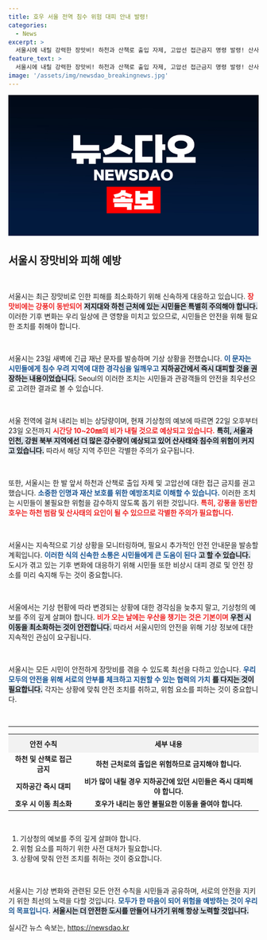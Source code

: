 ```yaml
---
title: 호우 서울 전역 침수 위험 대피 안내 발령!
categories:
  - News
excerpt: >
  서울시에 내릴 강력한 장맛비! 하천과 산책로 출입 자제, 고압선 접근금지 명령 발령! 산사태 경계단계로 상향. 안전 유의하세요!
feature_text: >
  서울시에 내릴 강력한 장맛비! 하천과 산책로 출입 자제, 고압선 접근금지 명령 발령! 산사태 경계단계로 상향. 안전 유의하세요!
image: '/assets/img/newsdao_breakingnews.jpg'
---
```


<p><img src="/assets/img/newsdao_breakingnews.jpg" alt="bookingtag 속보" /></p>

<h2 data-ke-size="size26">서울시 장맛비와 피해 예방</h2>

<p data-ke-size="size16">&nbsp;</p>

<p>서울시는 최근 장맛비로 인한 피해를 최소화하기 위해 신속하게 대응하고 있습니다. <b><span style="color: #ee2323;">장맛비에는 강풍이 동반되어</span></b> <b><span style="background-color: #21538527;">저지대와 하천 근처에 있는 시민들은 특별히 주의해야 합니다.</span></b> 이러한 기후 변화는 우리 일상에 큰 영향을 미치고 있으므로, 시민들은 안전을 위해 필요한 조치를 취해야 합니다.</p>

<p data-ke-size="size16">&nbsp;</p>

<p>서울시는 23일 새벽에 긴급 재난 문자를 발송하며 기상 상황을 전했습니다. <b><span style="color: #1a5490;">이 문자는 시민들에게 침수 우려 지역에 대한 경각심을 일깨우고</span></b> <b><span style="background-color: #21538527;">지하공간에서 즉시 대피할 것을 권장하는 내용이었습니다.</span></b> Seoul의 이러한 조치는 시민들과 관광객들의 안전을 최우선으로 고려한 결과로 볼 수 있습니다.</p>

<p data-ke-size="size16">&nbsp;</p>

<p>서울 전역에 걸쳐 내리는 비는 상당량이며, 현재 기상청의 예보에 따르면 22일 오후부터 23일 오전까지 <b><span style="color: #ee2323;">시간당 10~20㎜의 비가 내릴 것으로 예상되고 있습니다.</span></b> <b><span style="background-color: #21538527;">특히, 서울과 인천, 강원 북부 지역에선 더 많은 강수량이 예상되고 있어 산사태와 침수의 위험이 커지고 있습니다.</span></b> 따라서 해당 지역 주민은 각별한 주의가 요구됩니다.</p>

<p data-ke-size="size16">&nbsp;</p>

<p>또한, 서울시는 한 발 앞서 하천과 산책로 출입 자제 및 고압선에 대한 접근 금지를 권고했습니다. <b><span style="color: #1a5490;">소중한 인명과 재산 보호를 위한 예방조치로 이해할 수 있습니다.</span></b> 이러한 조치는 시민들이 불필요한 위험을 감수하지 않도록 돕기 위한 것입니다. <b><span style="color: #ee2323;">특히, 강풍을 동반한 호우는 하천 범람 및 산사태의 요인이 될 수 있으므로 각별한 주의가 필요합니다.</span></b></p>

<p data-ke-size="size16">&nbsp;</p>

<p>서울시는 지속적으로 기상 상황을 모니터링하며, 필요시 추가적인 안전 안내문을 발송할 계획입니다. <b><span style="color: #1a5490;">이러한 식의 신속한 소통은 시민들에게 큰 도움이 된다</span></b> <b><span style="background-color: #21538527;">고 할 수 있습니다.</span></b> 도시가 겪고 있는 기후 변화에 대응하기 위해 시민들 또한 비상시 대피 경로 및 안전 장소를 미리 숙지해 두는 것이 중요합니다.</p>

<p data-ke-size="size16">&nbsp;</p>

<p>서울에서는 기상 현황에 따라 변경되는 상황에 대한 경각심을 늦추지 말고, 기상청의 예보를 주의 깊게 살펴야 합니다. <b><span style="color: #ee2323;">비가 오는 날에는 우산을 챙기는 것은 기본이며</span></b> <b><span style="background-color: #21538527;">우천 시 이동을 최소화하는 것이 안전합니다.</span></b> 따라서 서울시민의 안전을 위해 기상 정보에 대한 지속적인 관심이 요구됩니다.</p>

<p data-ke-size="size16">&nbsp;</p>

<p>서울시는 모든 시민이 안전하게 장맛비를 겪을 수 있도록 최선을 다하고 있습니다. <b><span style="color: #1a5490;">우리 모두의 안전을 위해 서로의 안부를 체크하고 지원할 수 있는 협력의 가치</span></b> <b><span style="background-color: #21538527;">를 다지는 것이 필요합니다.</span></b> 각자는 상황에 맞춰 안전 조치를 취하고, 위험 요소를 피하는 것이 중요합니다.</p>

<p data-ke-size="size16">&nbsp;</p>

<hr>

<table style="width:100%; border-collapse: collapse;">
  <tr>
    <th style="text-align: center; background-color: #f2f2f2; height: 30px;">안전 수칙</th>
    <th style="text-align: center; background-color: #f2f2f2; height: 30px;">세부 내용</th>
  </tr>
  <tr>
    <td style="text-align: center; height: 17px;"><b>하천 및 산책로 접근 금지</b></td>
    <td style="text-align: center; height: 17px;"><b>하천 근처로의 출입은 위험하므로 금지해야 합니다.</b></td>
  </tr>
  <tr>
    <td style="text-align: center; height: 17px;"><b>지하공간 즉시 대피</b></td>
    <td style="text-align: center; height: 17px;"><b>비가 많이 내릴 경우 지하공간에 있던 시민들은 즉시 대피해야 합니다.</b></td>
  </tr>
  <tr>
    <td style="text-align: center; height: 17px;"><b>호우 시 이동 최소화</b></td>
    <td style="text-align: center; height: 17px;"><b>호우가 내리는 동안 불필요한 이동을 줄여야 합니다.</b></td>
  </tr>
</table>

<p data-ke-size="size16">&nbsp;</p> 

<ol>
  <li>기상청의 예보를 주의 깊게 살펴야 합니다.</li>
  <li>위험 요소를 피하기 위한 사전 대처가 필요합니다.</li>
  <li>상황에 맞춰 안전 조치를 취하는 것이 중요합니다.</li>
</ol>

<p data-ke-size="size16">&nbsp;</p> 

<p>서울시는 기상 변화와 관련된 모든 안전 수칙을 시민들과 공유하며, 서로의 안전을 지키기 위한 최선의 노력을 다할 것입니다. <b><span style="color: #1a5490;">모두가 한 마음이 되어 위험을 예방하는 것이 우리의 목표입니다.</span></b> <b><span style="background-color: #21538527;">서울시는 더 안전한 도시를 만들어 나가기 위해 항상 노력할 것입니다.</span></b></p>
실시간 뉴스 속보는, <a href="https://newsdao.kr" rel="dofollow">https://newsdao.kr</a>


